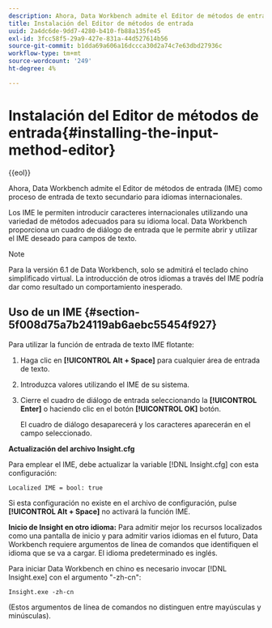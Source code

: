```yaml
---
description: Ahora, Data Workbench admite el Editor de métodos de entrada (IME) como proceso de entrada de texto secundario para idiomas internacionales.
title: Instalación del Editor de métodos de entrada
uuid: 2a4dc6de-9dd7-4280-b410-fb88a135fe45
exl-id: 3fcc58f5-29a9-427e-831a-44d527614b56
source-git-commit: b1dda69a606a16dccca30d2a74c7e63dbd27936c
workflow-type: tm+mt
source-wordcount: '249'
ht-degree: 4%

---
```


# Instalación del Editor de métodos de entrada{#installing-the-input-method-editor}

{{eol}}

Ahora, Data Workbench admite el Editor de métodos de entrada (IME) como proceso de entrada de texto secundario para idiomas internacionales.

Los IME le permiten introducir caracteres internacionales utilizando una variedad de métodos adecuados para su idioma local. Data Workbench proporciona un cuadro de diálogo de entrada que le permite abrir y utilizar el IME deseado para campos de texto.

>[!NOTE]
>
>Para la versión 6.1 de Data Workbench, solo se admitirá el teclado chino simplificado virtual. La introducción de otros idiomas a través del IME podría dar como resultado un comportamiento inesperado.

## Uso de un IME {#section-5f008d75a7b24119ab6aebc55454f927}

Para utilizar la función de entrada de texto IME flotante:

1. Haga clic en **[!UICONTROL Alt + Space]** para cualquier área de entrada de texto.
1. Introduzca valores utilizando el IME de su sistema.
1. Cierre el cuadro de diálogo de entrada seleccionando la **[!UICONTROL Enter]** o haciendo clic en el botón **[!UICONTROL OK]** botón.

   El cuadro de diálogo desaparecerá y los caracteres aparecerán en el campo seleccionado.

**Actualización del archivo Insight.cfg**

Para emplear el IME, debe actualizar la variable [!DNL Insight.cfg] con esta configuración:

```
Localized IME = bool: true
```

Si esta configuración no existe en el archivo de configuración, pulse **[!UICONTROL Alt + Space]** no activará la función IME.

**Inicio de Insight en otro idioma:** Para admitir mejor los recursos localizados como una pantalla de inicio y para admitir varios idiomas en el futuro, Data Workbench requiere argumentos de línea de comandos que identifiquen el idioma que se va a cargar. El idioma predeterminado es inglés.

Para iniciar Data Workbench en chino es necesario invocar [!DNL Insight.exe] con el argumento &quot;-zh-cn&quot;:

```
Insight.exe -zh-cn
```

(Estos argumentos de línea de comandos no distinguen entre mayúsculas y minúsculas).
